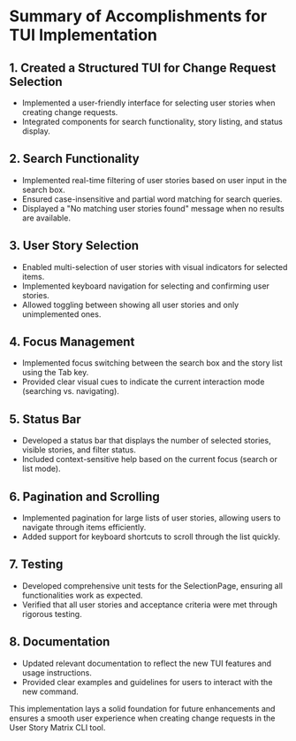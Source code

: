 # Summary of Accomplishments for TUI Implementation

## 1. Created a Structured TUI for Change Request Selection
- Implemented a user-friendly interface for selecting user stories when creating change requests.
- Integrated components for search functionality, story listing, and status display.

## 2. Search Functionality
- Implemented real-time filtering of user stories based on user input in the search box.
- Ensured case-insensitive and partial word matching for search queries.
- Displayed a "No matching user stories found" message when no results are available.

## 3. User Story Selection
- Enabled multi-selection of user stories with visual indicators for selected items.
- Implemented keyboard navigation for selecting and confirming user stories.
- Allowed toggling between showing all user stories and only unimplemented ones.

## 4. Focus Management
- Implemented focus switching between the search box and the story list using the Tab key.
- Provided clear visual cues to indicate the current interaction mode (searching vs. navigating).

## 5. Status Bar
- Developed a status bar that displays the number of selected stories, visible stories, and filter status.
- Included context-sensitive help based on the current focus (search or list mode).

## 6. Pagination and Scrolling
- Implemented pagination for large lists of user stories, allowing users to navigate through items efficiently.
- Added support for keyboard shortcuts to scroll through the list quickly.

## 7. Testing
- Developed comprehensive unit tests for the SelectionPage, ensuring all functionalities work as expected.
- Verified that all user stories and acceptance criteria were met through rigorous testing.

## 8. Documentation
- Updated relevant documentation to reflect the new TUI features and usage instructions.
- Provided clear examples and guidelines for users to interact with the new command.

This implementation lays a solid foundation for future enhancements and ensures a smooth user experience when creating change requests in the User Story Matrix CLI tool.
